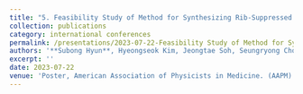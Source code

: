 ```yaml
---
title: "5. Feasibility Study of Method for Synthesizing Rib-Suppressed Chest  Radiography from Digital Tomosynthesis System Using 2D CNT Array"
collection: publications
category: international conferences
permalink: /presentations/2023-07-22-Feasibility Study of Method for Synthesizing 
authors: '**Subong Hyun**, Hyeongseok Kim, Jeongtae Soh, Seungryong Cho'
excerpt: ''
date: 2023-07-22
venue: 'Poster, American Association of Physicists in Medicine. (AAPM)'
---
```

